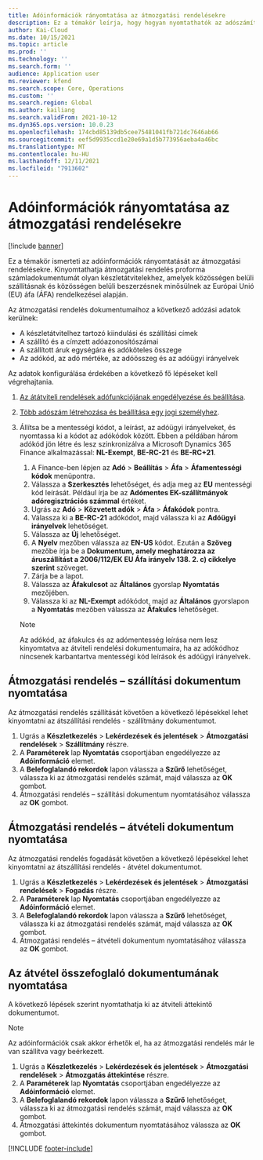 ```yaml
---
title: Adóinformációk rányomtatása az átmozgatási rendelésekre
description: Ez a témakör leírja, hogy hogyan nyomtathatók az adószámítási szolgáltatás által meghatározott adóinformációk az átmozgatási rendelések dokumentumaira.
author: Kai-Cloud
ms.date: 10/15/2021
ms.topic: article
ms.prod: ''
ms.technology: ''
ms.search.form: ''
audience: Application user
ms.reviewer: kfend
ms.search.scope: Core, Operations
ms.custom: ''
ms.search.region: Global
ms.author: kailiang
ms.search.validFrom: 2021-10-12
ms.dyn365.ops.version: 10.0.23
ms.openlocfilehash: 174cbd85139db5cee75481041fb721dc7646ab66
ms.sourcegitcommit: eef5d9935ccd1e20e69a1d5b773956aeba4a46bc
ms.translationtype: MT
ms.contentlocale: hu-HU
ms.lasthandoff: 12/11/2021
ms.locfileid: "7913602"
---
```

# <a name="print-tax-information-on-transfer-order-documents"></a>Adóinformációk rányomtatása az átmozgatási rendelésekre

[!include [banner](../../includes/banner.md)]

Ez a témakör ismerteti az adóinformációk rányomtatását az átmozgatási rendelésekre. Kinyomtathatja átmozgatási rendelés proforma számladokumentumát olyan készletátvitelekhez, amelyek közösségen belüli szállításnak és közösségen belüli beszerzésnek minősülnek az Európai Unió (EU) áfa (ÁFA) rendelkezései alapján. 

Az átmozgatási rendelés dokumentumaihoz a következő adózási adatok kerülnek:

- A készletátvitelhez tartozó kiindulási és szállítási címek
- A szállító és a címzett adóazonosítószámai
- A szállított áruk egységára és adóköteles összege
- Az adókód, az adó mértéke, az adóösszeg és az adóügyi irányelvek

Az adatok konfigurálása érdekében a következő fő lépéseket kell végrehajtania.

1. [Az átátviteli rendelések adófunkciójának engedélyezése és beállítása](tasks/Tax-feature-support-for-transfer-order.md).
2. [Több adószám létrehozása és beállítása egy jogi személyhez](emea-multiple-vat-registration-numbers.md).
3. Állítsa be a mentességi kódot, a leírást, az adóügyi irányelveket, és nyomtassa ki a kódot az adókódok között. Ebben a példában három adókód jön létre és lesz szinkronizálva a Microsoft Dynamics 365 Finance alkalmazással: **NL-Exempt**, **BE-RC-21** és **BE-RC+21**.

    1. A Finance-ben lépjen az **Adó** \> **Beállítás** \> **Áfa** \> **Áfamentességi kódok** menüpontra.
    2. Válassza a **Szerkesztés** lehetőséget, és adja meg az **EU** mentességi kód leírását. Például írja be az **Adómentes EK-szállítmányok adóregisztrációs számmal** értéket.
    3. Ugrás az **Adó** \> **Közvetett adók** \> **Áfa** \> **Áfakódok** pontra.
    4. Válassza ki a **BE-RC-21** adókódot, majd válassza ki az **Adóügyi irányelvek** lehetőséget.
    5. Válassza az **Új** lehetőséget.
    6. A **Nyelv** mezőben válassza az **EN-US** kódot. Ezután a **Szöveg** mezőbe írja be a **Dokumentum, amely meghatározza az áruszállítást a 2006/112/EK EU Áfa irányelv 138. 2. c) cikkelye szerint** szöveget.
    7. Zárja be a lapot.
    8. Válassza az **Áfakulcsot** az **Általános** gyorslap **Nyomtatás** mezőjében.
    8. Válassza ki az **NL-Exempt** adókódot, majd az **Általános** gyorslapon a **Nyomtatás** mezőben válassza az **Áfakulcs** lehetőséget.

    > [!NOTE] 
    > Az adókód, az áfakulcs és az adómentesség leírása nem lesz kinyomtatva az átviteli rendelési dokumentumaira, ha az adókódhoz nincsenek karbantartva mentességi kód leírások és adóügyi irányelvek.

## <a name="print-the-transfer-order---shipment-document"></a>Átmozgatási rendelés – szállítási dokumentum nyomtatása

Az átmozgatási rendelés szállítását követően a következő lépésekkel lehet kinyomtatni az átszállítási rendelés - szállítmány dokumentumot.

1. Ugrás a **Készletkezelés** \> **Lekérdezések és jelentések** \> **Átmozgatási rendelések** \> **Szállítmány** részre.
2. A **Paraméterek** lap **Nyomtatás** csoportjában engedélyezze az **Adóinformáció** elemet.
3. A **Belefoglalandó rekordok** lapon válassza a **Szűrő** lehetőséget, válassza ki az átmozgatási rendelés számát, majd válassza az **OK** gombot.
4. Átmozgatási rendelés – szállítási dokumentum nyomtatásához válassza az **OK** gombot.

## <a name="print-the-transfer-order---receipt-document"></a>Átmozgatási rendelés – átvételi dokumentum nyomtatása

Az átmozgatási rendelés fogadását követően a következő lépésekkel lehet kinyomtatni az átszállítási rendelés - átvétel dokumentumot.

1. Ugrás a **Készletkezelés** \> **Lekérdezések és jelentések** \> **Átmozgatási rendelések** \> **Fogadás** részre.
2. A **Paraméterek** lap **Nyomtatás** csoportjában engedélyezze az **Adóinformáció** elemet.
3. A **Belefoglalandó rekordok** lapon válassza a **Szűrő** lehetőséget, válassza ki az átmozgatási rendelés számát, majd válassza az **OK** gombot.
4. Átmozgatási rendelés – átvételi dokumentum nyomtatásához válassza az **OK** gombot.

## <a name="print-the-transfer-overview-document"></a>Az átvétel összefoglaló dokumentumának nyomtatása

A következő lépések szerint nyomtathatja ki az átviteli áttekintő dokumentumot.

> [!NOTE]
> Az adóinformációk csak akkor érhetők el, ha az átmozgatási rendelés már le van szállítva vagy beérkezett.

1. Ugrás a **Készletkezelés** \> **Lekérdezések és jelentések** \> **Átmozgatási rendelések** \> **Átmozgatás áttekintése** részre.
2. A **Paraméterek** lap **Nyomtatás** csoportjában engedélyezze az **Adóinformáció** elemet.
3. A **Belefoglalandó rekordok** lapon válassza a **Szűrő** lehetőséget, válassza ki az átmozgatási rendelés számát, majd válassza az **OK** gombot.
4. Átmozgatási áttekintés dokumentum nyomtatásához válassza az **OK** gombot.

[!INCLUDE [footer-include](../../includes/footer-banner.md)]

